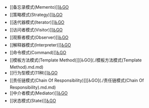 - [[备忘录模式(Memento)]][♿GO](./备忘录模式(Memento).md.md)
- [[策略模式(Strategy)]][♿GO](./策略模式(Strategy).md.md)
- [[迭代器模式(Iterator)]][♿GO](./迭代器模式(Iterator).md.md)
- [[访问者模式(Visitor)]][♿GO](./访问者模式(Visitor).md.md)
- [[观察者模式(Observer)]][♿GO](./观察者模式(Observer).md.md)
- [[解释器模式(Interpreter)]][♿GO](./解释器模式(Interpreter).md.md)
- [[命令模式(Command)]][♿GO](./命令模式(Command).md.md)
- [[模板方法模式(Template Method)]][♿GO](./模板方法模式(Template Method).md.md)
- [[行为型模式(11种)]][♿GO](./行为型模式(11种).md.md)
- [[责任链模式(Chain Of Responsibility)]][♿GO](./责任链模式(Chain Of Responsibility).md.md)
- [[中介者模式(Mediator)]][♿GO](./中介者模式(Mediator).md.md)
- [[状态模式(State)]][♿GO](./状态模式(State).md.md)
